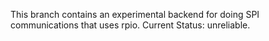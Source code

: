 This branch contains an experimental backend for doing SPI communications
that uses rpio.  Current Status: unreliable.
